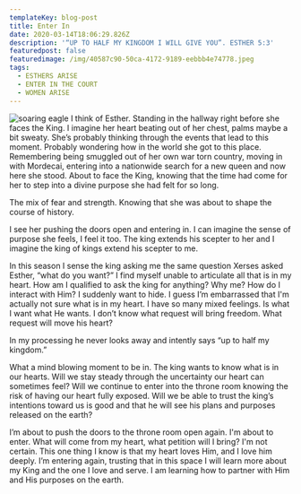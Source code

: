 ```yaml
---
templateKey: blog-post
title: Enter In
date: 2020-03-14T18:06:29.826Z
description: '“UP TO HALF MY KINGDOM I WILL GIVE YOU”. ESTHER 5:3'
featuredpost: false
featuredimage: /img/40587c90-50ca-4172-9189-eebbb4e74778.jpeg
tags:
  - ESTHERS ARISE
  - ENTER IN THE COURT
  - WOMEN ARISE
---
```

![soaring eagle](/img/40587c90-50ca-4172-9189-eebbb4e74778.jpeg)
I think of Esther. Standing in the hallway right before she faces the King. I imagine her heart beating out of her chest, palms maybe a bit sweaty. She’s probably thinking through the events that lead to this moment. Probably wondering how in the world she got to this place. Remembering being smuggled out of her own war torn country, moving in with Mordecai, entering into a nationwide search for a new queen and now here she stood. About to face the King,  knowing that the time had come for her to step into a divine purpose she had felt for so long. 

The mix of fear and strength. Knowing that she was about to shape the course of history. 

I see her pushing the doors open and entering in. I can imagine the sense of purpose she feels, I feel it too. The king extends his scepter to her and I imagine the king of kings extend his scepter to me. 



In this season I sense the king asking me the same question Xerses asked Esther,  “what do you want?” I find myself unable to articulate all that is in my heart. How am I qualified to ask the king for anything? Why me? How do I interact with Him? I suddenly want to hide. I guess I’m embarrassed that I'm actually not sure what is in my heart.  I have so many mixed feelings. Is what I want what He wants.  I don’t know what request will bring freedom. What request will move his heart? 

In my processing he never looks away and intently says “up to half my kingdom.” 

What a mind blowing moment to be in. The king wants to know what is in our hearts. Will we stay steady through the uncertainty our heart can sometimes feel? Will we continue to enter into the throne room knowing the risk of having our heart fully exposed. Will we be able to trust the king’s intentions toward us is good and that he will see his plans and purposes released on the earth? 



I’m about to push the doors to the throne room open again. I'm about to enter. What will come from my heart, what petition will I bring? I'm not certain.  This one thing I know is that my heart loves Him, and I love him deeply.   I’m entering again, trusting that in this space I will learn more about my King and the one I love  and serve.   I am learning how  to partner with Him and His purposes on the earth.
